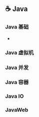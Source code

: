 ## ☕️ Java

### Java 基础

- [](../notes/)

### Java 虚拟机

### Java 并发

### Java 容器

### Java IO

### JavaWeb


